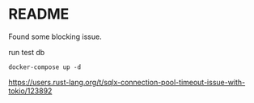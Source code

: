 # README #

Found some blocking issue.

run test db

```
docker-compose up -d
```

https://users.rust-lang.org/t/sqlx-connection-pool-timeout-issue-with-tokio/123892
